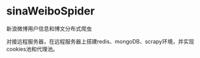 # sinaWeiboSpider
新浪微博用户信息和博文分布式爬虫   
   
对接远程服务器，在远程服务器上搭建redis、mongoDB、scrapy环境，并实现cookies池和代理池。   


